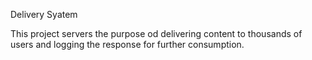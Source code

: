Delivery Syatem

This project servers the purpose od delivering content to thousands of users and logging the response for further consumption.
